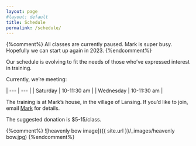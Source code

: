 ```yaml
---
layout: page
#layout: default
title: Schedule
permalink: /schedule/
---
```


{%comment%}
All classes are currently paused. Mark is super busy. Hopefully we can start up again in 2023.
{%endcomment%}

Our schedule is evolving to fit the needs of those who’ve expressed interest in training.

Currently, we’re meeting:

| ---       | ---        |
| Saturday  | 10-11:30 am  |
| Wednesday | 10-11:30 am  |

The training is at Mark’s house, in the village of Lansing. If you’d like to join, email [Mark](mailto:info@ithacaneigong.com) for details.

The suggested donation is $5-15/class. 

{%comment%}
![heavenly bow image]({{ site.url }}/_images/heavenly bow.jpg)
{%endcomment%}

